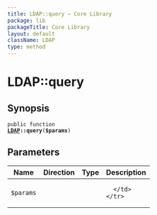 ```yaml
---
title: LDAP::query — Core Library
package: lib
packageTitle: Core Library
layout: default
className: LDAP
type: method
---
```


# LDAP::query

## Synopsis

<code>public function <b><a href="LDAP">LDAP</a>::query</b>(<b>$params</b>)</code>

## Parameters

<table>
  <thead>
    <tr>
      <th>Name</th>
      <th>Direction</th>
      <th>Type</th>
      <th>Description</th>
    </tr>
  </thead>
  <tbody>
    <tr>
      <td><code>$params</code>
      <td><i></i></td>
      <td></td>
      <td>

      </td>
    </tr>
  </tbody>
</table>


